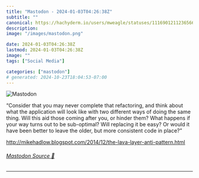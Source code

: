 ```yaml
---
title: "Mastodon - 2024-01-03T04:26:38Z"
subtitle: ""
canonical: https://hachyderm.io/users/mweagle/statuses/111690121123656650
description:
image: "/images/mastodon.png"

date: 2024-01-03T04:26:38Z
lastmod: 2024-01-03T04:26:38Z
image: ""
tags: ["Social Media"]

categories: ["mastodon"]
# generated: 2024-10-23T18:04:53-07:00
---
```

![Mastodon](/images/mastodon.png)

<p>“Consider that you may never complete that refactoring, and think about what the application will look like with two different ways of doing the same thing. Will this aid those coming after you, or hinder them? What happens if your way turns out to be sub-optimal? Will replacing it be easy? Or would it have been better to leave the older, but more consistent code in place?”</p><p><a href="http://mikehadlow.blogspot.com/2014/12/the-lava-layer-anti-pattern.html" target="_blank" rel="nofollow noopener noreferrer" translate="no"><span class="invisible">http://</span><span class="ellipsis">mikehadlow.blogspot.com/2014/1</span><span class="invisible">2/the-lava-layer-anti-pattern.html</span></a></p>


###### [Mastodon Source 🐘](https://hachyderm.io/@mweagle/111690121123656650)

___
